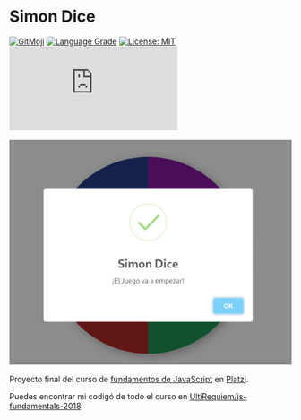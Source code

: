 # Simon Dice

[![GitMoji](https://img.shields.io/badge/gitmoji-%20😜-FFDD67.svg)](https://gitmoji.dev)
[![Language Grade](https://img.shields.io/lgtm/grade/javascript/g/UltiRequiem/SimonDice.js.svg?logo=lgtm&logoWidth=18)](https://lgtm.com/projects/g/UltiRequiem/SimonDice.js/context:javascript)
[![License: MIT](https://img.shields.io/badge/License-MIT-blue.svg)](https://opensource.org/licenses/MIT)
[![Lines Of Code](https://img.shields.io/tokei/lines/github.com/UltiRequiem/SimonDice.js?color=blue&label=Total%20Lines)](https://github.com/UltiRequiem/SimonDice.js)

![Screenshot](./img/screenshotDos.png)

Proyecto final del curso de [fundamentos de JavaScript](https://platzi.com/clases/fundamentos-javascript-2018) en [Platzi](https://platzi.com).

Puedes encontrar mi codigó de todo el curso en [UltiRequiem/js-fundamentals-2018](https://github.com/UltiRequiem/js-fundamentals-2018).
